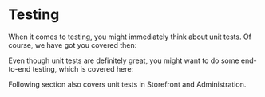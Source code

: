 # Testing

When it comes to testing, you might immediately think about unit tests. Of course, we have got you covered then:

<PageRef page="php-unit" />

Even though unit tests are definitely great, you might want to do some end-to-end testing, which is covered here:

<PageRef page="end-to-end-testing" />

Following section also covers unit tests in Storefront and Administration.
